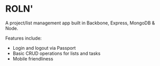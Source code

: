 # ROLN'

A project/list management app built in Backbone, Express, MongoDB & Node.

Features include:

*  Login and logout via Passport  
*  Basic CRUD operations for lists and tasks
*  Mobile friendliness  